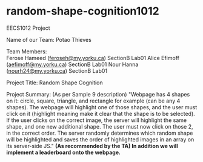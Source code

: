 # random-shape-cognition1012
EECS1012 Project

Name of our Team: 
  Potao Thieves 

Team Members:	
  Ferose Hameed (feroseh@my.yorku.ca) SectionB Lab01
  Alice Efimoff (aefimoff@my.yorku.ca) SectionB Lab01
  Nour Hanna (nourh24@my.yorku.ca) SectionB Lab01

Project Title: 
  Random Shape Cognition

Project Summary: (As per Sample 9 description)
  "Webpage has 4 shapes on it: circle, square, triangle, and rectangle for example (can be any 4
  shapes). The webpage will highlight one of those shapes, and the user must click on it (highlight
  meaning make it clear that the shape is to be selected). If the user clicks on the correct image,
  the server will highlight the same shape, and one new additional shape. The user must now click
  on those 2, in the correct order. The server randomly determines which random shape will be
  highlighted and saves the order of highlighted images in an array on its server-side JS."
  **(As recommended by the TA) In addition we will implement a leaderboard onto the webpage.**
